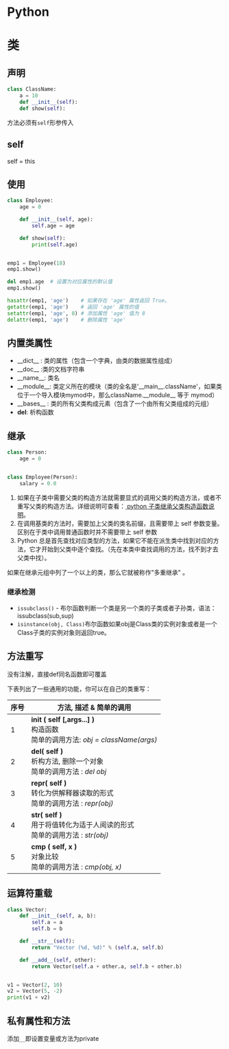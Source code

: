 # Python

# 类

## 声明

```Python
class ClassName:
	a = 10
	def __init__(self):
	def show(self):
```

方法必须有`self`​形参传入

## self

self = this

## 使用

```Python
class Employee:
    age = 0

    def __init__(self, age):
        self.age = age

    def show(self):
        print(self.age)


emp1 = Employee(18)
emp1.show()

del emp1.age  # 设置为对应属性的默认值
emp1.show()

hasattr(emp1, 'age')    # 如果存在 'age' 属性返回 True。
getattr(emp1, 'age')    # 返回 'age' 属性的值
setattr(emp1, 'age', 8) # 添加属性 'age' 值为 8
delattr(emp1, 'age')    # 删除属性 'age'
```

## 内置类属性

* \_\_dict\_\_ : 类的属性（包含一个字典，由类的数据属性组成）
* \_\_doc\_\_ :类的文档字符串
* \_\_name\_\_: 类名
* \_\_module\_\_: 类定义所在的模块（类的全名是'\_\_main\_\_.className'，如果类位于一个导入模块mymod中，那么className.\_\_module\_\_ 等于 mymod）
* \_\_bases\_\_ : 类的所有父类构成元素（包含了一个由所有父类组成的元组）
* __del__: 析构函数

## 继承

```Python
class Person:
    age = 0


class Employee(Person):
    salary = 0.0

```

1. 如果在子类中需要父类的构造方法就需要显式的调用父类的构造方法，或者不重写父类的构造方法。详细说明可查看：[ python 子类继承父类构造函数说明](https://www.runoob.com/w3cnote/python-extends-init.html)。
2. 在调用基类的方法时，需要加上父类的类名前缀，且需要带上 self 参数变量。区别在于类中调用普通函数时并不需要带上 self 参数
3. Python 总是首先查找对应类型的方法，如果它不能在派生类中找到对应的方法，它才开始到父类中逐个查找。（先在本类中查找调用的方法，找不到才去父类中找）。

如果在继承元组中列了一个以上的类，那么它就被称作"多重继承" 。

### 继承检测

* ​`issubclass()`​ - 布尔函数判断一个类是另一个类的子类或者子孙类，语法：issubclass(sub,sup)
* ​`isinstance(obj, Class)`​ 布尔函数如果obj是Class类的实例对象或者是一个Class子类的实例对象则返回true。

## 方法重写

没有注解，直接def同名函数即可覆盖

下表列出了一些通用的功能，你可以在自己的类重写：

|序号|方法, 描述 & 简单的调用|
| ------| -----------------------------------------------------|
|1| **__init__**   **( self [,args...] )** <br />构造函数<br />简单的调用方法: *obj*  *=*  *className(args)*|
|2| **__del__( self )** <br />析构方法, 删除一个对象<br />简单的调用方法 : *del obj*|
|3| **__repr__( self )** <br />转化为供解释器读取的形式<br />简单的调用方法 : *repr(obj)*|
|4| **__str__( self )** <br />用于将值转化为适于人阅读的形式<br />简单的调用方法 : *str(obj)*|
|5| **__cmp__**   **( self, x )** <br />对象比较<br />简单的调用方法 : *cmp(obj, x)*|

## 运算符重载

```Python
class Vector:
    def __init__(self, a, b):
        self.a = a
        self.b = b

    def __str__(self):
        return "Vector (%d, %d)" % (self.a, self.b)

    def __add__(self, other):
        return Vector(self.a + other.a, self.b + other.b)


v1 = Vector(2, 10)
v2 = Vector(5, -2)
print(v1 + v2)
```

## 私有属性和方法

添加`__`​即设置变量或方法为private
